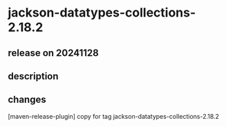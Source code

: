 # jackson-datatypes-collections-2.18.2

## release on 20241128
## description
## changes
[maven-release-plugin] copy for tag jackson-datatypes-collections-2.18.2

